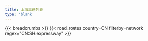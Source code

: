 ```yaml
---
title: 上海高速列表
type: 'blank'
---
```


{{< breadcrumbs >}}
{{< road_routes country=CN filterby=network regex="CN:SH:expressway" >}}
